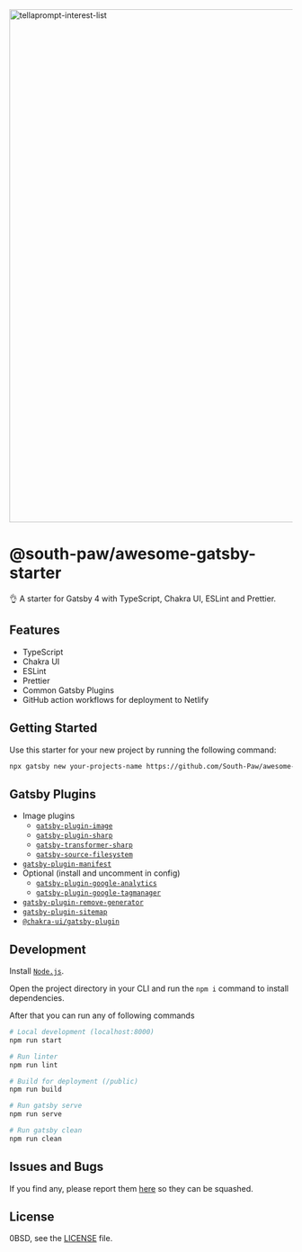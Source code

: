 <img width="912" alt="tellaprompt-interest-list" src="https://github.com/tell-a-prompt/interest-list/assets/131230448/1c14d980-3ead-4e65-93e3-1ffa85554854">

# @south-paw/awesome-gatsby-starter

👌 A starter for Gatsby 4 with TypeScript, Chakra UI, ESLint and Prettier.

## Features

- TypeScript
- Chakra UI
- ESLint
- Prettier
- Common Gatsby Plugins
- GitHub action workflows for deployment to Netlify

## Getting Started

Use this starter for your new project by running the following command:

```bash
npx gatsby new your-projects-name https://github.com/South-Paw/awesome-gatsby-starter
```

## Gatsby Plugins

- Image plugins
  - [`gatsby-plugin-image`](https://www.gatsbyjs.com/plugins/gatsby-plugin-image)
  - [`gatsby-plugin-sharp`](https://www.gatsbyjs.com/plugins/gatsby-plugin-sharp)
  - [`gatsby-transformer-sharp`](https://www.gatsbyjs.com/plugins/gatsby-transformer-sharp)
  - [`gatsby-source-filesystem`](https://www.gatsbyjs.com/plugins/gatsby-source-filesystem)
- [`gatsby-plugin-manifest`](https://www.gatsbyjs.com/plugins/gatsby-plugin-manifest/)
- Optional (install and uncomment in config)
  - [`gatsby-plugin-google-analytics`](https://www.gatsbyjs.com/plugins/gatsby-plugin-google-analytics)
  - [`gatsby-plugin-google-tagmanager`](https://www.gatsbyjs.com/plugins/gatsby-plugin-google-tagmanager)
- [`gatsby-plugin-remove-generator`](https://www.gatsbyjs.com/plugins/gatsby-plugin-remove-generator)
- [`gatsby-plugin-sitemap`](https://www.gatsbyjs.com/plugins/gatsby-plugin-sitemap)
- [`@chakra-ui/gatsby-plugin`](https://www.gatsbyjs.com/plugins/@chakra-ui/gatsby-plugin)

## Development

Install [`Node.js`](https://nodejs.org/).

Open the project directory in your CLI and run the `npm i` command to install dependencies.

After that you can run any of following commands

```bash
# Local development (localhost:8000)
npm run start

# Run linter
npm run lint

# Build for deployment (/public)
npm run build

# Run gatsby serve
npm run serve

# Run gatsby clean
npm run clean
```

## Issues and Bugs

If you find any, please report them [here](https://github.com/South-Paw/awesome-gatsby-starter/issues) so they can be squashed.

## License

0BSD, see the [LICENSE](https://github.com/South-Paw/awesome-gatsby-starter/blob/master/LICENSE) file.
